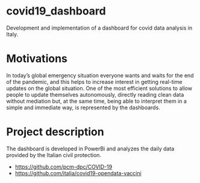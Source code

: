 # covid19_dashboard
Development and implementation of a dashboard for covid data analysis in Italy. 

# Motivations
In today’s global emergency situation everyone wants and waits for the end of the pandemic, and this helps to increase 
interest in getting real-time updates on the global situation. One of the most efficient solutions to allow people to update 
themselves autonomously, directly reading clean data without mediation but, at the same time, being able to interpret them 
in a simple and immediate way, is represented by the dashboards.

# Project description
The dashboard is developed in PowerBi and analyzes the daily data provided by the Italian civil protection.
 - https://github.com/pcm-dpc/COVID-19
 - https://github.com/italia/covid19-opendata-vaccini


